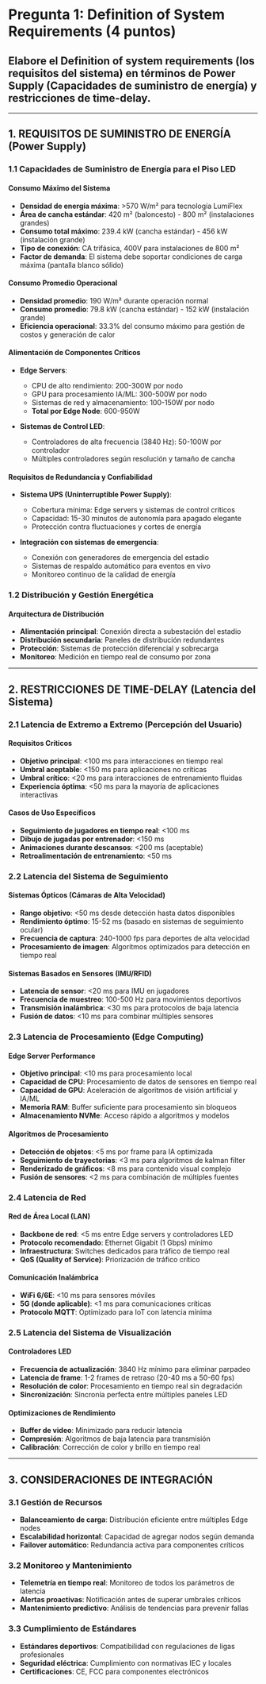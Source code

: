 # Pregunta 1: Definition of System Requirements (4 puntos)

## Elabore el Definition of system requirements (los requisitos del sistema) en términos de Power Supply (Capacidades de suministro de energía) y restricciones de time-delay.

---

## 1. REQUISITOS DE SUMINISTRO DE ENERGÍA (Power Supply)

### 1.1 Capacidades de Suministro de Energía para el Piso LED

#### Consumo Máximo del Sistema
- **Densidad de energía máxima**: >570 W/m² para tecnología LumiFlex
- **Área de cancha estándar**: 420 m² (baloncesto) - 800 m² (instalaciones grandes)
- **Consumo total máximo**: 239.4 kW (cancha estándar) - 456 kW (instalación grande)
- **Tipo de conexión**: CA trifásica, 400V para instalaciones de 800 m²
- **Factor de demanda**: El sistema debe soportar condiciones de carga máxima (pantalla blanco sólido)

#### Consumo Promedio Operacional
- **Densidad promedio**: 190 W/m² durante operación normal
- **Consumo promedio**: 79.8 kW (cancha estándar) - 152 kW (instalación grande)
- **Eficiencia operacional**: 33.3% del consumo máximo para gestión de costos y generación de calor

#### Alimentación de Componentes Críticos
- **Edge Servers**: 
  - CPU de alto rendimiento: 200-300W por nodo
  - GPU para procesamiento IA/ML: 300-500W por nodo
  - Sistemas de red y almacenamiento: 100-150W por nodo
  - **Total por Edge Node**: 600-950W

- **Sistemas de Control LED**:
  - Controladores de alta frecuencia (3840 Hz): 50-100W por controlador
  - Múltiples controladores según resolución y tamaño de cancha

#### Requisitos de Redundancia y Confiabilidad
- **Sistema UPS (Uninterruptible Power Supply)**:
  - Cobertura mínima: Edge servers y sistemas de control críticos
  - Capacidad: 15-30 minutos de autonomía para apagado elegante
  - Protección contra fluctuaciones y cortes de energía

- **Integración con sistemas de emergencia**:
  - Conexión con generadores de emergencia del estadio
  - Sistemas de respaldo automático para eventos en vivo
  - Monitoreo continuo de la calidad de energía

### 1.2 Distribución y Gestión Energética

#### Arquitectura de Distribución
- **Alimentación principal**: Conexión directa a subestación del estadio
- **Distribución secundaria**: Paneles de distribución redundantes
- **Protección**: Sistemas de protección diferencial y sobrecarga
- **Monitoreo**: Medición en tiempo real de consumo por zona

---

## 2. RESTRICCIONES DE TIME-DELAY (Latencia del Sistema)

### 2.1 Latencia de Extremo a Extremo (Percepción del Usuario)

#### Requisitos Críticos
- **Objetivo principal**: <100 ms para interacciones en tiempo real
- **Umbral aceptable**: <150 ms para aplicaciones no críticas
- **Umbral crítico**: <20 ms para interacciones de entrenamiento fluidas
- **Experiencia óptima**: <50 ms para la mayoría de aplicaciones interactivas

#### Casos de Uso Específicos
- **Seguimiento de jugadores en tiempo real**: <100 ms
- **Dibujo de jugadas por entrenador**: <150 ms
- **Animaciones durante descansos**: <200 ms (aceptable)
- **Retroalimentación de entrenamiento**: <50 ms

### 2.2 Latencia del Sistema de Seguimiento

#### Sistemas Ópticos (Cámaras de Alta Velocidad)
- **Rango objetivo**: <50 ms desde detección hasta datos disponibles
- **Rendimiento óptimo**: 15-52 ms (basado en sistemas de seguimiento ocular)
- **Frecuencia de captura**: 240-1000 fps para deportes de alta velocidad
- **Procesamiento de imagen**: Algoritmos optimizados para detección en tiempo real

#### Sistemas Basados en Sensores (IMU/RFID)
- **Latencia de sensor**: <20 ms para IMU en jugadores
- **Frecuencia de muestreo**: 100-500 Hz para movimientos deportivos
- **Transmisión inalámbrica**: <30 ms para protocolos de baja latencia
- **Fusión de datos**: <10 ms para combinar múltiples sensores

### 2.3 Latencia de Procesamiento (Edge Computing)

#### Edge Server Performance
- **Objetivo principal**: <10 ms para procesamiento local
- **Capacidad de CPU**: Procesamiento de datos de sensores en tiempo real
- **Capacidad de GPU**: Aceleración de algoritmos de visión artificial y IA/ML
- **Memoria RAM**: Buffer suficiente para procesamiento sin bloqueos
- **Almacenamiento NVMe**: Acceso rápido a algoritmos y modelos

#### Algoritmos de Procesamiento
- **Detección de objetos**: <5 ms por frame para IA optimizada
- **Seguimiento de trayectorias**: <3 ms para algoritmos de kalman filter
- **Renderizado de gráficos**: <8 ms para contenido visual complejo
- **Fusión de sensores**: <2 ms para combinación de múltiples fuentes

### 2.4 Latencia de Red

#### Red de Área Local (LAN)
- **Backbone de red**: <5 ms entre Edge servers y controladores LED
- **Protocolo recomendado**: Ethernet Gigabit (1 Gbps) mínimo
- **Infraestructura**: Switches dedicados para tráfico de tiempo real
- **QoS (Quality of Service)**: Priorización de tráfico crítico

#### Comunicación Inalámbrica
- **WiFi 6/6E**: <10 ms para sensores móviles
- **5G (donde aplicable)**: <1 ms para comunicaciones críticas
- **Protocolo MQTT**: Optimizado para IoT con latencia mínima

### 2.5 Latencia del Sistema de Visualización

#### Controladores LED
- **Frecuencia de actualización**: 3840 Hz mínimo para eliminar parpadeo
- **Latencia de frame**: 1-2 frames de retraso (20-40 ms a 50-60 fps)
- **Resolución de color**: Procesamiento en tiempo real sin degradación
- **Sincronización**: Sincronía perfecta entre múltiples paneles LED

#### Optimizaciones de Rendimiento
- **Buffer de video**: Minimizado para reducir latencia
- **Compresión**: Algoritmos de baja latencia para transmisión
- **Calibración**: Corrección de color y brillo en tiempo real

---

## 3. CONSIDERACIONES DE INTEGRACIÓN

### 3.1 Gestión de Recursos
- **Balanceamiento de carga**: Distribución eficiente entre múltiples Edge nodes
- **Escalabilidad horizontal**: Capacidad de agregar nodos según demanda
- **Failover automático**: Redundancia activa para componentes críticos

### 3.2 Monitoreo y Mantenimiento
- **Telemetría en tiempo real**: Monitoreo de todos los parámetros de latencia
- **Alertas proactivas**: Notificación antes de superar umbrales críticos
- **Mantenimiento predictivo**: Análisis de tendencias para prevenir fallas

### 3.3 Cumplimiento de Estándares
- **Estándares deportivos**: Compatibilidad con regulaciones de ligas profesionales
- **Seguridad eléctrica**: Cumplimiento con normativas IEC y locales
- **Certificaciones**: CE, FCC para componentes electrónicos
